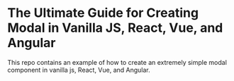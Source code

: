 # The Ultimate Guide for Creating Modal in Vanilla JS, React, Vue, and Angular

This repo contains an example of how to create an extremely simple modal component in vanilla js, React, Vue, and Angular.
